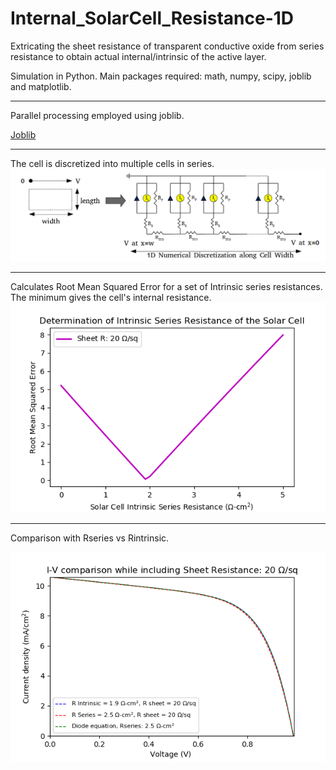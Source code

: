 # Internal_SolarCell_Resistance-1D
Extricating the sheet resistance of transparent conductive oxide from series resistance to obtain actual internal/intrinsic of the active layer.

Simulation in Python. Main packages required: math, numpy, scipy, joblib and matplotlib.

-----
Parallel processing employed using joblib.

[Joblib](threads_vs_time_vs_temp.png)

-----
The cell is discretized into multiple cells in series.
![Schematic](Schematic.png)

-----
Calculates Root Mean Squared Error for a set of Intrinsic series resistances. The minimum gives the cell's internal resistance.
![RMSE](RMSerror_vs_Rintrinsic.png)

-----
Comparison with Rseries vs Rintrinsic.

![plot](IV_RintrinsicDetermination_v3.png)
